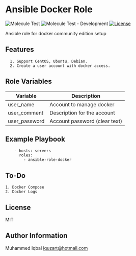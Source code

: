 Ansible Docker Role
=========

![Molecule Test](https://github.com/iquzart/ansible-role-docker/workflows/Molecule%20Test/badge.svg?) 
![Molecule Test - Development](https://github.com/iquzart/ansible-role-docker/workflows/Molecule%20Test/badge.svg?branch=development) 
[![License](https://img.shields.io/:license-mit-blue.svg)](https://badges.mit-license.org)


Ansible role for docker community edition setup


Features
---------
```
  1. Support CentOS, Ubuntu, Debian.
  2. Create a user account with docker access.
```
Role Variables
--------------

| Variable | Description |
| --- | --- |
| user_name | Account to manage docker | 
| user_comment |  Description for the account | 
| user_password | Account password (clear text) | 


Example Playbook
----------------
```
    - hosts: servers
      roles:
        - ansible-role-docker
```

To-Do
------
```
1. Docker Compose
2. Docker Logs
```

License
-------

MIT

Author Information
------------------

Muhammed Iqbal <iquzart@hotmail.com>
